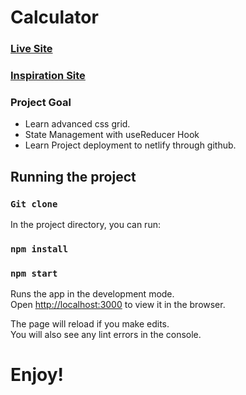 # Calculator
### [Live Site](https://evin-calculator.netlify.app/)

### [Inspiration Site](https://codepen.io/freeCodeCamp/pen/wgGVVX)

### Project Goal
- Learn advanced css grid.
- State Management with useReducer Hook
- Learn Project deployment to netlify through github.

## Running the project
### `Git clone`

In the project directory, you can run:
### `npm install`
### `npm start`

Runs the app in the development mode.\
Open [http://localhost:3000](http://localhost:3000) to view it in the browser.

The page will reload if you make edits.\
You will also see any lint errors in the console.

# Enjoy!